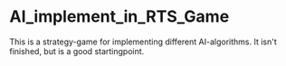 # AI_implement_in_RTS_Game
This is a strategy-game for implementing different AI-algorithms. It isn't finished, but is a good startingpoint. 
